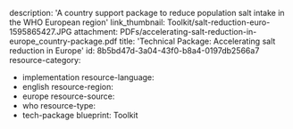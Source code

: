 description: 'A country support package to reduce population salt intake in the WHO European region'
link_thumbnail: Toolkit/salt-reduction-euro-1595865427.JPG
attachment: PDFs/accelerating-salt-reduction-in-europe_country-package.pdf
title: 'Technical Package: Accelerating salt reduction in Europe'
id: 8b5bd47d-3a04-43f0-b8a4-0197db2566a7
resource-category:
  - implementation
resource-language:
  - english
resource-region:
  - europe
resource-source:
  - who
resource-type:
  - tech-package
blueprint: Toolkit
